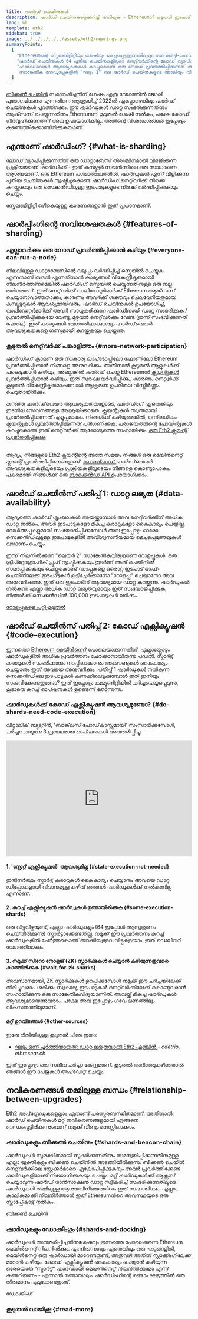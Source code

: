 ```yaml
---
title: ഷാർഡ് ചെയിനുകള്‍
description: ഷാർഡ് ചെയിനുകളെക്കുറിച്ച് അറിയുക - Ethereumന് കൂടുതൽ ഇടപാട് ശേഷി നൽകുകയും പ്രവർത്തിക്കുന്നത് എളുപ്പമാക്കുകയും ചെയ്യുന്ന നെറ്റ്വർക്കിന്റെ പാർട്ടീഷനുകൾ.
lang: ml
template: eth2
sidebar: true
image: ../../../../../assets/eth2/newrings.png
summaryPoints:
  [
    "Ethereumന്റെ സ്കേലബിളിറ്റിയും ശേഷിയും മെച്ചപ്പെടുത്തുന്നതിനുള്ള ഒരു മൾട്ടി-ഫേസ് നവീകരണമാണ് ഷാർഡിംഗ്.",
    "ഷാർഡ് ചെയിനുകൾ 64 പുതിയ ചെയിനുകളിലൂടെ നെറ്റ്‌വർക്കിന്റെ ലോഡ് വ്യാപിപ്പിക്കുന്നു.",
    "ഹാർഡ്‌വെയർ ആവശ്യകതകൾ കുറച്ചുകൊണ്ട് ഒരു നോഡ് പ്രവർത്തിപ്പിക്കുന്നത് അവ എളുപ്പമാക്കുന്നു.",
    'സാങ്കേതിക റോഡ്മാപ്പുകളിൽ "ഘട്ടം 1" ലെ ഷാർഡ് ചെയിനുകളുടെ ജോലിയും വികസനശേഷിയുള്ള "ഘട്ടം 2" ഉം ഉൾപ്പെടുന്നു.',
  ]
---
```


<UpgradeStatus date="~2022">
    <a href="/eth2/beacon-chain/">ബീക്കൺ ചെയിൻ</a> സമാരംഭിച്ചതിന് ശേഷം എത്ര വേഗത്തിൽ ജോലി പുരോഗമിക്കുന്നു എന്നതിനെ ആശ്രയിച്ച് 2022ൽ എപ്പോഴെങ്കിലും ഷാർഡ് ചെയിനുകൾ പുറത്തിറക്കും. ഈ ഷാർഡുകൾ ഡാറ്റ സംഭരിക്കുന്നതിനും ആക്‌സസ് ചെയ്യുന്നതിനും Ethereumന് കൂടുതൽ ശേഷി നൽകും, പക്ഷേ കോഡ് നിർവ്വഹിക്കുന്നതിന് അവ ഉപയോഗിക്കില്ല. അതിന്റെ വിശദാംശങ്ങൾ ഇപ്പോഴും കണ്ടെത്തിക്കൊണ്ടിരിക്കുകയാണ്.
</UpgradeStatus>

## എന്താണ് ഷാർഡിംഗ്? {#what-is-sharding}

ലോഡ് വ്യാപിപ്പിക്കുന്നതിന് ഒരു ഡാറ്റാബേസ് തിരശ്ചീനമായി വിഭജിക്കുന്ന പ്രക്രിയയാണ് ഷാർഡിംഗ് - ഇത് കമ്പ്യൂട്ടർ സയൻസിലെ ഒരു സാധാരണ ആശയമാണ്. ഒരു Ethereum പശ്ചാത്തലത്തിൽ, ഷാര്‍ഡുകള്‍ എന്ന് വിളിക്കുന്ന പുതിയ ചെയിനുകള്‍ സൃഷ്ടിച്ചുകൊണ്ട് ഷാർഡിംഗ് നെറ്റ്‌വർക്ക് തിരക്ക് കുറയ്ക്കുകയും ഒരു സെക്കന്‍ഡിലുള്ള ഇടപാടുകളുടെ നിരക്ക് വർദ്ധിപ്പിക്കുകയും ചെയ്യും.

സ്കേലബിളിറ്റി ഒഴികെയുള്ള കാരണങ്ങളാൽ ഇത് പ്രധാനമാണ്.

## ഷാർപ്പിംഗിന്റെ സവിശേഷതകൾ {#features-of-sharding}

### എല്ലാവർക്കും ഒരു നോഡ് പ്രവർത്തിപ്പിക്കാൻ കഴിയും {#everyone-can-run-a-node}

നിലവിലുള്ള ഡാറ്റാബേസിന്റെ വലുപ്പം വർദ്ധിപ്പിച്ച് സ്കെയിൽ ചെയ്യുക എന്നതാണ് ബദൽ എന്നതിനാൽ കാര്യങ്ങൾ വികേന്ദ്രീകൃതമായി നിലനിർത്തണമെങ്കിൽ ഷാർഡിംഗ് സ്കെയിൽ ചെയ്യുന്നതിനുള്ള ഒരു നല്ല മാർഗമാണ്. ഇത് നെറ്റ്‌വർക്ക് വാലിഡേറ്റര്‍മാര്‍ക്ക് Ethereum ആക്‌സസ് ചെയ്യാനാവാത്തതാക്കും, കാരണം അവർക്ക് ശക്തവും ചെലവേറിയതുമായ കമ്പ്യൂട്ടറുകൾ ആവശ്യമായിവരും. ഷാർഡ് ചെയിനുകൾ ഉപയോഗിച്ച്, വാലിഡേറ്റര്‍മാര്‍ക്ക് അവര്‍ സാധൂകരിക്കുന്ന ഷാർഡിനായി ഡാറ്റ സംഭരിക്കുക / പ്രവർത്തിപ്പിക്കുകയേ വേണ്ടൂ, മുഴുവൻ നെറ്റ്‌വർക്കും വേണ്ട (ഇന്ന് സംഭവിക്കുന്നത് പോലെ). ഇത് കാര്യങ്ങൾ വേഗത്തിലാക്കുകയും ഹാർഡ്‌വെയർ ആവശ്യകതകളെ ഗണ്യമായി കുറയ്ക്കുകയും ചെയ്യുന്നു.

### കൂടുതൽ നെറ്റ്‌വർക്ക് പങ്കാളിത്തം {#more-network-participation}

ഷാർഡിംഗ് ക്രമേണ ഒരു സ്വകാര്യ ലാപ്‌ടോപ്പിലോ ഫോണിലോ Ethereum പ്രവർത്തിപ്പിക്കാൻ നിങ്ങളെ അനുവദിക്കും. അതിനാൽ കൂടുതൽ ആളുകൾക്ക് പങ്കെടുക്കാൻ കഴിയും, അല്ലെങ്കിൽ ഷാര്‍ഡ് ചെയ്ത Ethereumൽ [ ക്ലയന്റുകൾ ](/developers/docs/nodes-and-clients/) പ്രവർത്തിപ്പിക്കാൻ കഴിയും. ഇത് സുരക്ഷ വർദ്ധിപ്പിക്കും, കാരണം നെറ്റ്വർക്ക് കൂടുതൽ വികേന്ദ്രീകൃതമാകുമ്പോൾ ആക്രമണ ഉപരിതല വിസ്തീർണ്ണം ചെറുതായിരിക്കും.

കുറഞ്ഞ ഹാർഡ്‌വെയർ ആവശ്യകതകളോടെ, ഷാർഡിംഗ് ഏതെങ്കിലും ഇടനില സേവനങ്ങളെ ആശ്രയിക്കാതെ. ക്ലയന്റുകൾ സ്വന്തമായി പ്രവർത്തിപ്പിക്കുന്നത് എളുപ്പമാക്കും. നിങ്ങൾക്ക് കഴിയുമെങ്കിൽ, ഒന്നിലധികം ക്ലയന്റുകൾ പ്രവർത്തിപ്പിക്കുന്നത് പരിഗണിക്കുക. പരാജയത്തിന്റെ പോയിന്റുകൾ കുറച്ചുകൊണ്ട് ഇത് നെറ്റ്‌വർക്ക് ആരോഗ്യത്തെ സഹായിക്കും. [ ഒരു Eth2 ക്ലയന്റ് പ്രവർത്തിപ്പിക്കുക ](/eth2/get-involved/)

<br />

<InfoBanner isWarning={true}>
  ആദ്യം, നിങ്ങളുടെ Eth2 ക്ലയന്റിന്റെ അതേ സമയം നിങ്ങൾ ഒരു മെയിൻനെറ്റ് ക്ലയന്റ് പ്രവർത്തിപ്പിക്കേണ്ടതുണ്ട്. <a href="https://launchpad.ethereum.org" target="_blank"> ലോഞ്ച്പാഡ് </a> ഹാർഡ്‌വെയർ ആവശ്യകതകളിലൂടെയും പ്രക്രിയകളിലൂടെയും നിങ്ങളെ കൊണ്ടുപോകും. പകരമായി നിങ്ങൾക്ക് ഒരു <a href="/en/developers/docs/apis/backend/#available-libraries"> ബാക്കെൻഡ് API </a> ഉപയോഗിക്കാം.
</InfoBanner>

## ഷാർഡ് ചെയിൻസ് പതിപ്പ് 1: ഡാറ്റ ലഭ്യത {#data-availability}

ആദ്യത്തെ ഷാർഡ് ശൃംഖലകൾ അയയ്ക്കുമ്പോൾ അവ നെറ്റ്‌വർക്കിന് അധിക ഡാറ്റ നൽകും. അവർ ഇടപാടുകളോ മികച്ച കരാറുകളോ കൈകാര്യം ചെയ്യില്ല. റോൾഅപ്പുകളുമായി സംയോജിപ്പിക്കുമ്പോൾ അവ ഇപ്പോഴും ഓരോ സെക്കൻഡിലുമുള്ള ഇടപാടുകളിൽ അവിശ്വസനീയമായ മെച്ചപ്പെടുത്തലുകൾ വാഗ്ദാനം ചെയ്യും.

ഇന്ന് നിലനിൽക്കുന്ന "ലെയർ 2" സാങ്കേതികവിദ്യയാണ് റോളപ്പുകൾ. ഒരു ക്രിപ്‌റ്റോഗ്രാഫിക് പ്രൂഫ് സൃഷ്ടിക്കുകയും തുടർന്ന് അത് ചെയിനിൽ സമർപ്പിക്കുകയും ചെയ്തുകൊണ്ട് ഡാപ്പുകളെ ഒരൊറ്റ ഇടപാട് ഓഫ്-ചെയിനിലേക്ക് ഇടപാടുകൾ കൂട്ടിച്ചേർക്കാനോ "റോളപ്പ്" ചെയ്യാനോ അവ അനുവദിക്കുന്നു. ഇത് ഒരു ഇടപാടിന് ആവശ്യമായ ഡാറ്റ കുറയ്ക്കുന്നു. ഷാർഡുകൾ നൽകുന്ന എല്ലാ അധിക ഡാറ്റ ലഭ്യതയുമായും ഇത് സംയോജിപ്പിക്കുക, നിങ്ങൾക്ക് സെക്കൻഡിൽ 100,000 ഇടപാടുകൾ ലഭിക്കും.

[റോളുപ്പുകളെ പറ്റി കൂടുതൽ](/developers/docs/layer-2-scaling/)

## ഷാർഡ് ചെയിൻസ് പതിപ്പ് 2: കോഡ് എക്സിക്യൂഷൻ {#code-execution}

ഇന്നത്തെ [Ethereum മെയിൻനെറ്റ്](/glossary/#mainnet) പോലെയാക്കുന്നതിന്, എല്ലായ്പ്പോഴും ഷാർഡുകളിൽ അധിക പ്രവർത്തനം ചേർക്കാനായിരുന്നു പദ്ധതി. സ്മാർട്ട് കരാറുകൾ സംഭരിക്കാനും നടപ്പിലാക്കാനും അക്കൗണ്ടുകൾ കൈകാര്യം ചെയ്യാനും ഇത് അവയെ അനുവദിക്കും. പതിപ്പ് 1 ഷാർഡുകൾ നൽകുന്ന സെക്കൻഡിലെ ഇടപാടുകൾ കണക്കിലെടുക്കുമ്പോൾ ഇത് ഇനിയും സംഭവിക്കേണ്ടതുണ്ടോ? ഇത് ഇപ്പോഴും കമ്മ്യൂണിറ്റിയിൽ ചർച്ചചെയ്യപ്പെടുന്നു, കൂടാതെ കുറച്ച് ഓപ്ഷനുകൾ ഉണ്ടെന്ന് തോന്നുന്നു.

### ഷാർഡുകൾക്ക് കോഡ് എക്സിക്യൂഷൻ ആവശ്യമുണ്ടോ? {#do-shards-need-code-execution}

വിറ്റാലിക് ബ്യൂട്ടറിൻ, 'ബാങ്ക്‌ലസ് പോഡ്‌കാസ്റ്റുമായി' സംസാരിക്കുമ്പോൾ, ചർച്ചചെയ്യേണ്ട 3 പ്രബലമായ ഓപ്ഷനുകൾ അവതരിപ്പിച്ചു.

<iframe width="100%" height="315" src="https://www.youtube.com/embed/-R0j5AMUSzA?start=5841" frameborder="0" allow="accelerometer; autoplay; clipboard-write; encrypted-media; gyroscope; picture-in-picture" allowfullscreen mark="crwd-mark"></iframe>

#### 1. 'സ്റ്റേറ്റ് എക്സിക്യൂഷൻ' ആവശ്യമില്ല {#state-execution-not-needed}

ഇതിനർത്ഥം സ്മാർട്ട് കരാറുകൾ കൈകാര്യം ചെയ്യാനും അവയെ ഡാറ്റ ഡിപ്പോകളായി വിടാനുമുള്ള കഴിവ് ഞങ്ങൾ ഷാർഡുകൾക്ക് നൽകുന്നില്ല എന്നാണ്.

#### 2. കുറച്ച് എക്സിക്യൂഷൻ ഷാർഡുകൾ ഉണ്ടായിരിക്കുക {#some-execution-shards}

ഒരു വിട്ടുവീഴ്ചയുണ്ട്, എല്ലാ ഷാർഡുകളും (64 ഇപ്പോൾ ആസൂത്രണം ചെയ്‌തിരിക്കുന്നു) സ്മാർട്ടാക്കേണ്ടതില്ല. നമുക്ക് ഈ പ്രവർത്തനം കുറച്ച് ഷാർഡുകളിൽ ചേർത്തുകൊണ്ട് ബാക്കിയുള്ളവ വിട്ടുകളയാം. ഇത് ഡെലിവറി വേഗത്തിലാക്കും.

#### 3. നമുക്ക് സീറോ നോളജ് (ZK) സ്നാർക്കുകൾ ചെയ്യാൻ കഴിയുന്നതുവരെ കാത്തിരിക്കുക {#wait-for-zk-snarks}

അവസാനമായി, ZK സ്നാർക്കുകൾ ഉറപ്പിക്കുമ്പോൾ നമുക്ക് ഈ ചർച്ചയിലേക്ക് തിരിച്ചുവരാം. ശരിക്കും സ്വകാര്യ ഇടപാടുകൾ നെറ്റ്‌വർക്കിലേക്ക് കൊണ്ടുവരാൻ സഹായിക്കുന്ന ഒരു സാങ്കേതികവിദ്യയാണിത്. അവയ്ക്ക് മികച്ച ഷാർഡുകൾ ആവശ്യമായെന്നുവരാം, പക്ഷേ അവ ഇപ്പോഴും ഗവേഷണത്തിലും വികസനത്തിലുമാണ്.

#### മറ്റ് ഉറവിടങ്ങൾ {#other-sources}

ഇതേ രീതിയിലുള്ള കൂടുതൽ ചിന്ത ഇതാ:

- [ ഘട്ടം ഒന്ന് പൂർത്തിയായത്: ഡാറ്റ ലഭ്യതയായി Eth2 എഞ്ചിൻ ](https://ethresear.ch/t/phase-one-and-done-eth2-as-a-data-availability-engine/5269/8) - _cdetrio, ethresear.ch_

ഇത് ഇപ്പോഴും ഒരു സജീവ ചർച്ചാ കേന്ദ്രമാണ്. കൂടുതൽ അറിഞ്ഞുകഴിഞ്ഞാൽ ഞങ്ങൾ ഈ പേജുകൾ അപ്‌ഡേറ്റ് ചെയ്യും.

## നവീകരണങ്ങൾ തമ്മിലുള്ള ബന്ധം {#relationship-between-upgrades}

Eth2 അപ്‌ഗ്രേഡുകളെല്ലാം ഏതാണ്ട് പരസ്പരബന്ധിതമാണ്. അതിനാൽ, ഷാർഡ് ചെയിനുകൾ മറ്റ് നവീകരണങ്ങളുമായി എങ്ങനെ ബന്ധപ്പെട്ടിരിക്കുന്നുവെന്ന് നമുക്ക് വീണ്ടും മനസ്സിലാക്കാം.

### ഷാർഡുകളും ബീക്കൺ ചെയിനും {#shards-and-beacon-chain}

ഷാർഡുകൾ സുരക്ഷിതമായി സൂക്ഷിക്കുന്നതിനും സമന്വയിപ്പിക്കുന്നതിനുമുള്ള എല്ലാ യുക്തികളും ബീക്കൺ ചെയിനിൽ അടങ്ങിയിരിക്കുന്നു. ബീക്കൺ ചെയിന്‍ നെറ്റ്‌വർക്കിലെ സ്റ്റേക്കർമാരെ ഏകോപിപ്പിക്കുകയും അവര്‍ പ്രവർത്തിക്കേണ്ട ഷാർഡുകളിലേക്ക് നിയോഗിക്കുകയും ചെയ്യും. മറ്റ് ഷാർഡുകൾക്ക് ആക്സസ് ചെയ്യാവുന്ന ഷാർഡ് ട്രാൻസാക്ഷൻ ഡാറ്റ സ്വീകരിച്ച് സംഭരിക്കുന്നതിലൂടെ ഷാർഡുകൾ തമ്മിലുള്ള ആശയവിനിമയത്തിനും ഇത് സഹായിക്കും. എല്ലാം കാലികമാക്കി നിലനിർത്താൻ ഇത് Ethereumന്‍റെ അവസ്ഥയുടെ ഒരു സ്നാപ്പ്ഷോട്ട് നൽകും.

<ButtonLink to="/eth2/beacon-chain/">ബീക്കൺ ചെയിൻ</ButtonLink>

### ഷാർഡുകളും ഡോക്കിംഗും {#shards-and-docking}

ഷാർഡുകൾ അവതരിപ്പിച്ചതിനുശേഷവും ഇന്നത്തെ പോലെതന്നെ Ethereum മെയിൻനെറ്റ് നിലനിൽക്കും. എന്നിരുന്നാലും ഏതെങ്കിലും ഒരു ഘട്ടങ്ങളിൽ, മെയിൻനെറ്റ് ഒരു ഷാർഡായി മാറേണ്ടതുണ്ട്, അതുവഴി അതിന് സ്റ്റാക്കിംഗിലേക്ക് മാറാൻ കഴിയും. കോഡ് എക്സിക്യൂഷൻ കൈകാര്യം ചെയ്യാൻ കഴിയുന്ന ഒരേയൊരു “സ്മാർട്ട്” ഷാർഡായി മെയിൻനെറ്റ് നിലനിൽക്കുമോ എന്ന് കണ്ടറിയണം - എന്നാൽ രണ്ടായാലും, ഷാർഡിംഗിന്റെ രണ്ടാം ഘട്ടത്തിൽ ഒരു തീരുമാനം എടുക്കേണ്ടതുണ്ട്.

<ButtonLink to="/eth2/merge/">ഡോക്കിംഗ്</ButtonLink>

<Divider />

### കൂടുതല്‍ വായിക്കൂ {#read-more}

<Eth2ShardChainsList />
